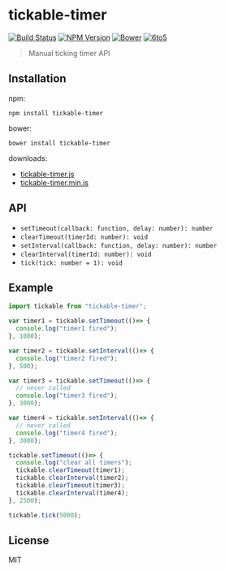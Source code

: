 # tickable-timer
[![Build Status](http://img.shields.io/travis/mohayonao/tickable-timer.svg?style=flat)](https://travis-ci.org/mohayonao/tickable-timer)
[![NPM Version](http://img.shields.io/npm/v/tickable-timer.svg?style=flat)](https://www.npmjs.org/package/tickable-timer)
[![Bower](https://img.shields.io/bower/v/tickable-timer.svg?style=flat)](https://github.com/mohayonao/tickable-timer)
[![6to5](http://img.shields.io/badge/module-6to5-yellow.svg?style=flat)](https://6to5.org/)

> Manual ticking timer API

## Installation

npm:

```
npm install tickable-timer
```

bower:

```
bower install tickable-timer
```

downloads:

  - [tickable-timer.js](https://raw.githubusercontent.com/mohayonao/tickable-timer/master/build/tickable-timer.js)
  - [tickable-timer.min.js](https://raw.githubusercontent.com/mohayonao/tickable-timer/master/build/tickable-timer.min.js)

## API

- `setTimeout(callback: function, delay: number): number`
- `clearTimeout(timerId: number): void`
- `setInterval(callback: function, delay: number): number`
- `clearInterval(timerId: number): void`
- `tick(tick: number = 1): void`

## Example

```javascript
import tickable from "tickable-timer";

var timer1 = tickable.setTimeout(()=> {
  console.log("timer1 fired");
}, 1000);

var timer2 = tickable.setInterval(()=> {
  console.log("timer2 fired");
}, 500);

var timer3 = tickable.setTimeout(()=> {
  // never called
  console.log("timer3 fired");
}, 3000);

var timer4 = tickable.setInterval(()=> {
  // never called
  console.log("timer4 fired");
}, 3000);

tickable.setTimeout(()=> {
  console.log("clear all timers");
  tickable.clearTimeout(timer1);
  tickable.clearInterval(timer2);
  tickable.clearTimeout(timer3);
  tickable.clearInterval(timer4);
}, 2500);

tickable.tick(5000);
```

## License

MIT
